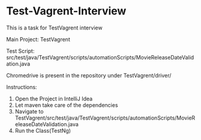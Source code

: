 # Test-Vagrent-Interview
This is a task for TestVagrent interview

Main Project: TestVagrent

Test Script: src/test/java/TestVagrent/scripts/automationScripts/MovieReleaseDateValidation.java

Chromedrive is present in the repository under TestVagrent/driver/

Instructions:

1) Open the Project in IntelliJ Idea
2) Let maven take care of the dependencies
3) Navigate to TestVagrent/src/test/java/TestVagrent/scripts/automationScripts/MovieReleaseDateValidation.java
4) Run the Class(TestNg)
